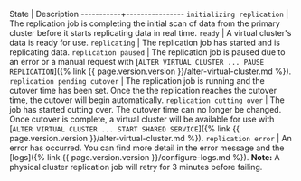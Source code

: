 State      | Description
-----------+----------------
`initializing replication` | The replication job is completing the initial scan of data from the primary cluster before it starts replicating data in real time.
`ready` | A virtual cluster's data is ready for use.
`replicating` | The replication job has started and is replicating data.
`replication paused` | The replication job is paused due to an error or a manual request with [`ALTER VIRTUAL CLUSTER ... PAUSE REPLICATION`]({% link {{ page.version.version }}/alter-virtual-cluster.md %}).
`replication pending cutover` | The replication job is running and the cutover time has been set. Once the the replication reaches the cutover time, the cutover will begin automatically.
`replication cutting over` | The job has started cutting over. The cutover time can no longer be changed. Once cutover is complete, a virtual cluster will be available for use with [`ALTER VIRTUAL CLUSTER ... START SHARED SERVICE`]({% link {{ page.version.version }}/alter-virtual-cluster.md %}).
`replication error` | An error has occurred. You can find more detail in the error message and the [logs]({% link {{ page.version.version }}/configure-logs.md %}). **Note:** A physical cluster replication job will retry for 3 minutes before failing.
